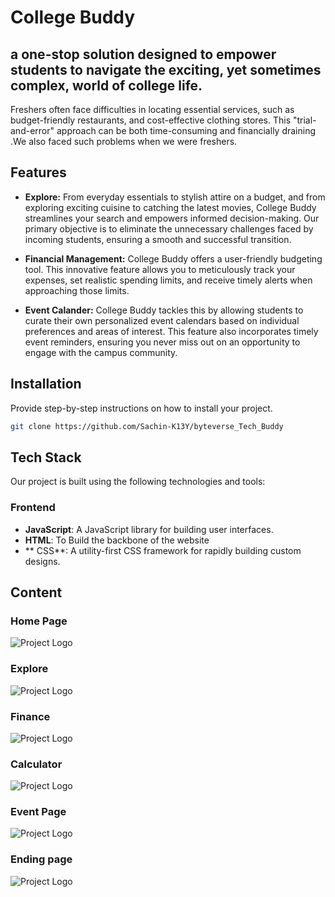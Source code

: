 # College Buddy

##  a one-stop solution designed to empower students to navigate the exciting, yet sometimes complex, world of college life. 

 Freshers often face difficulties in locating essential services, such as  budget-friendly restaurants, and cost-effective clothing stores. This "trial-and-error" approach can be both time-consuming and financially draining .We also faced such problems when we were freshers. 


## Features

- **Explore:** From everyday essentials to stylish attire on a budget, and from exploring exciting cuisine to catching the latest movies, College Buddy streamlines your search and empowers informed decision-making. Our primary objective is to eliminate the unnecessary challenges faced by incoming students, ensuring a smooth and successful transition.

- **Financial Management:**  College Buddy offers a user-friendly budgeting tool. This innovative feature allows you to meticulously track your expenses, set realistic spending limits, and receive timely alerts when approaching those limits. 

- **Event Calander:** College Buddy tackles this by allowing students to curate their own personalized event calendars based on individual preferences and areas of interest. This feature also incorporates timely event reminders, ensuring you never miss out on an opportunity to engage with the campus community.


## Installation

Provide step-by-step instructions on how to install your project.
``` bash
git clone https://github.com/Sachin-K13Y/byteverse_Tech_Buddy 
```


## Tech Stack

Our project is built using the following technologies and tools:

### Frontend

- **JavaScript**: A JavaScript library for building user interfaces.
- **HTML**: To Build the backbone of the website  
- ** CSS**: A utility-first CSS framework for rapidly building custom designs.


## Content
  
  ### Home Page

![Project Logo](/Byteverse_Resorces/homepage_sc.png)

### Explore
![Project Logo](/Byteverse_Resorces/explore.png)
### Finance
![Project Logo](/Byteverse_Resorces/Finance.png)
### Calculator
![Project Logo](/Byteverse_Resorces/Financecalculator.png)
### Event Page
![Project Logo](/Byteverse_Resorces/event.jpg)

### Ending page
![Project Logo](/Byteverse_Resorces/Endingpage.png)



